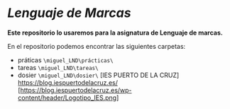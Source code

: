# ***Lenguaje de Marcas***
**Este repositorio lo usaremos para la asignatura de Lenguaje de marcas.**


En el repositorio podemos encontrar las siguientes carpetas:
- práticas `\miguel_LND\prácticas\`
- tareas `\miguel_LND\tareas\`
- dosier `\miguel_LND\dosier\`
[IES PUERTO DE LA CRUZ] https://blog.iespuertodelacruz.es/
[https://blog.iespuertodelacruz.es/wp-content/header/Logotipo_IES.png]
